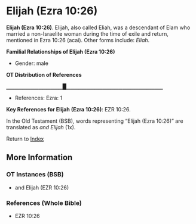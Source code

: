 # Elijah (Ezra 10:26)
**Elijah (Ezra 10:26)**. 
Elijah, also called Eliah, was a descendant of Elam who married a non-Israelite woman during the time of exile and return, mentioned in Ezra 10:26 (acai). 
Other forms include: 
*Eliah*. 




**Familial Relationships of Elijah (Ezra 10:26)**


* Gender: male


**OT Distribution of References**

▁▁▁▁▁▁▁▁▁▁▁▁▁▁█▁▁▁▁▁▁▁▁▁▁▁▁▁▁▁▁▁▁▁▁▁▁▁▁
* References: Ezra: 1



**Key References for Elijah (Ezra 10:26)**: 
EZR 10:26. 


In the Old Testament (BSB), words representing “Elijah (Ezra 10:26)” are translated as 
*and Elijah* (1x). 




Return to [Index](00-Index.md)

## More Information

### OT Instances (BSB)

* and Elijah (EZR 10:26)



### References (Whole Bible)

* EZR 10:26



